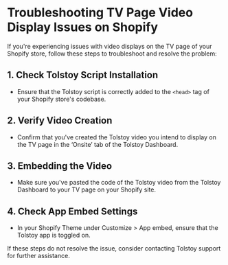 # Troubleshooting TV Page Video Display Issues on Shopify

If you're experiencing issues with video displays on the TV page of your Shopify store, follow these steps to troubleshoot and resolve the problem:

## 1. Check Tolstoy Script Installation
- Ensure that the Tolstoy script is correctly added to the `<head>` tag of your Shopify store's codebase.

## 2. Verify Video Creation
- Confirm that you've created the Tolstoy video you intend to display on the TV page in the ‘Onsite’ tab of the Tolstoy Dashboard.

## 3. Embedding the Video
- Make sure you've pasted the code of the Tolstoy video from the Tolstoy Dashboard to your TV page on your Shopify site.

## 4. Check App Embed Settings
- In your Shopify Theme under Customize > App embed, ensure that the Tolstoy app is toggled on.

If these steps do not resolve the issue, consider contacting Tolstoy support for further assistance.